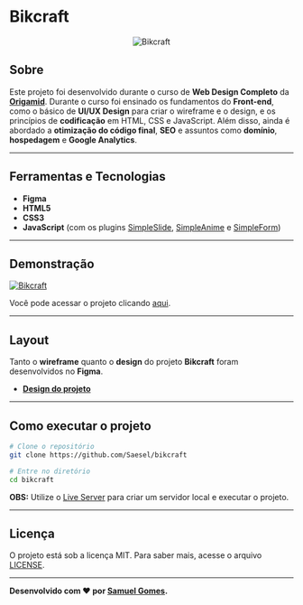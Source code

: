 # Bikcraft
<p align="center">
	<img src="https://i.imgur.com/g2uXUfK.png" alt="Bikcraft" title="Bikcraft">
</p>

## Sobre   
Este projeto foi desenvolvido durante o curso de **Web Design Completo** da **[Origamid](https://www.origamid.com/)**. Durante o curso foi ensinado os fundamentos do **Front-end**, como o básico de **UI/UX Design** para criar o wireframe e o design, e os princípios de **codificação** em HTML, CSS e JavaScript. Além disso, ainda é abordado a **otimização do código final**, **SEO** e assuntos como **domínio**, **hospedagem** e **Google Analytics**.

---

## Ferramentas e Tecnologias
- **Figma**
- **HTML5**
- **CSS3**
- **JavaScript** (com os plugins [SimpleSlide](https://github.com/origamid/simple-slide), [SimpleAnime](https://github.com/origamid/simple-anime) e [SimpleForm](https://github.com/origamid/simple-form))

---

## Demonstração
[![Bikcraft](https://media.giphy.com/media/NQpP6GRoNvO3FbKwvo/giphy.gif)](https://devmagno.github.io/bikcraft/views/index.html "Clique para acessar o projeto")   

Você pode acessar o projeto clicando [aqui](https://saesel.github.io/bikcraft/).

---

## Layout
Tanto o **wireframe** quanto o **design** do projeto **Bikcraft** foram desenvolvidos no **Figma**.
- **[Design do projeto](https://www.figma.com/proto/DKZQ1diVczOUDrB3N8unti/bikcraft-design?node-id=11%3A2&scaling=scale-down)**

---

## Como executar o projeto

```bash
# Clone o repositório
git clone https://github.com/Saesel/bikcraft

# Entre no diretório
cd bikcraft
```
**OBS:** Utilize o [Live Server](https://marketplace.visualstudio.com/items?itemName=ritwickdey.LiveServer) para criar um servidor local e executar o projeto.

---

## Licença

O projeto está sob a licença MIT. Para saber mais, acesse o arquivo [LICENSE](https://github.com/Saesel/bikcraft/blob/main/LICENSE).

---

**Desenvolvido com ❤ por [Samuel Gomes](https://github.com/Saesel/).**
